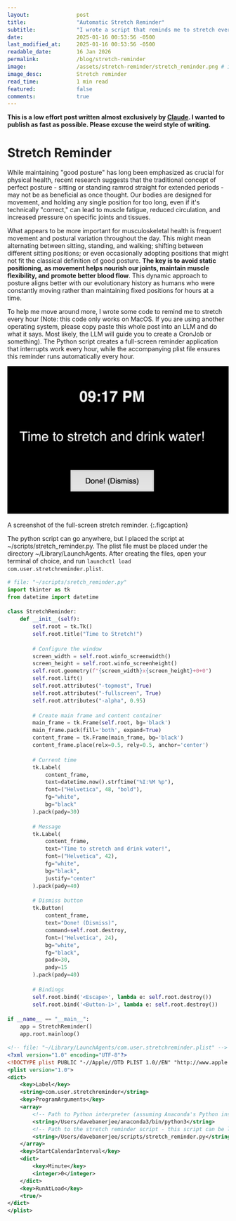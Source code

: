 ```yaml
---
layout:               post
title:                "Automatic Stretch Reminder"
subtitle:             "I wrote a script that reminds me to stretch every hour"
date:                 2025-01-16 00:53:56 -0500
last_modified_at:     2025-01-16 00:53:56 -0500
readable_date:        16 Jan 2026
permalink:            /blog/stretch-reminder
image:                /assets/stretch-reminder/stretch_reminder.png # image dimensions: 1000 × 668
image_desc:           Stretch reminder
read_time:            1 min read
featured:             false
comments:             true
---
```


**This is a low effort post written almost exclusively by [Claude](https://claude.ai). I wanted to publish as fast as possible. Please excuse the weird style of writing.**

# Stretch Reminder

While maintaining "good posture" has long been emphasized as crucial for physical health, recent research suggests that the traditional concept of perfect posture - sitting or standing ramrod straight for extended periods - may not be as beneficial as once thought. Our bodies are designed for movement, and holding any single position for too long, even if it's technically "correct," can lead to muscle fatigue, reduced circulation, and increased pressure on specific joints and tissues.

What appears to be more important for musculoskeletal health is frequent movement and postural variation throughout the day. This might mean alternating between sitting, standing, and walking; shifting between different sitting positions; or even occasionally adopting positions that might not fit the classical definition of good posture. **The key is to avoid static positioning, as movement helps nourish our joints, maintain muscle flexibility, and promote better blood flow**. This dynamic approach to posture aligns better with our evolutionary history as humans who were constantly moving rather than maintaining fixed positions for hours at a time.

To help me move around more, I wrote some code to remind me to stretch every hour (Note: this code only works on MacOS. If you are using another operating system, please copy paste this whole post into an LLM and do what it says. Most likely, the LLM will guide you to create a CronJob or something). The Python script creates a full-screen reminder application that interrupts work every hour, while the accompanying plist file ensures this reminder runs automatically every hour.

![Stretch reminder](/assets/stretch-reminder/stretch_reminder.png)

A screenshot of the full-screen stretch reminder.
{:.figcaption}

The python script can go anywhere, but I placed the script at ~/scripts/stretch_reminder.py. The plist file must be placed under the directory ~/Library/LaunchAgents. After creating the files, open your terminal of choice, and run `launchctl load com.user.stretchreminder.plist`.

~~~py
# file: "~/scripts/sretch_reminder.py"
import tkinter as tk
from datetime import datetime

class StretchReminder:
    def __init__(self):
        self.root = tk.Tk()
        self.root.title("Time to Stretch!")
        
        # Configure the window
        screen_width = self.root.winfo_screenwidth()
        screen_height = self.root.winfo_screenheight()
        self.root.geometry(f"{screen_width}x{screen_height}+0+0")
        self.root.lift()
        self.root.attributes("-topmost", True)
        self.root.attributes("-fullscreen", True)
        self.root.attributes("-alpha", 0.95)
        
        # Create main frame and content container
        main_frame = tk.Frame(self.root, bg='black')
        main_frame.pack(fill='both', expand=True)
        content_frame = tk.Frame(main_frame, bg='black')
        content_frame.place(relx=0.5, rely=0.5, anchor='center')
        
        # Current time
        tk.Label(
            content_frame,
            text=datetime.now().strftime("%I:%M %p"),
            font=("Helvetica", 48, "bold"),
            fg="white",
            bg="black"
        ).pack(pady=30)
        
        # Message
        tk.Label(
            content_frame,
            text="Time to stretch and drink water!",
            font=("Helvetica", 42),
            fg="white",
            bg="black",
            justify="center"
        ).pack(pady=40)
        
        # Dismiss button
        tk.Button(
            content_frame,
            text="Done! (Dismiss)",
            command=self.root.destroy,
            font=("Helvetica", 24),
            bg="white",
            fg="black",
            padx=30,
            pady=15
        ).pack(pady=40)
        
        # Bindings
        self.root.bind('<Escape>', lambda e: self.root.destroy())
        self.root.bind('<Button-1>', lambda e: self.root.destroy())

if __name__ == "__main__":
    app = StretchReminder()
    app.root.mainloop()
~~~

~~~xml
<!-- file: "~/Library/LaunchAgents/com.user.stretchreminder.plist" -->
<?xml version="1.0" encoding="UTF-8"?>
<!DOCTYPE plist PUBLIC "-//Apple//DTD PLIST 1.0//EN" "http://www.apple.com/DTDs/PropertyList-1.0.dtd">
<plist version="1.0">
<dict>
    <key>Label</key>
    <string>com.user.stretchreminder</string>
    <key>ProgramArguments</key>
    <array>
        <!-- Path to Python interpreter (assuming Anaconda's Python installation) - PLEASE REPLACE THE BELOW PATH WITH WHATEVER PYTHON INTERPRETER YOU USUALLY USE -->
        <string>/Users/davebanerjee/anaconda3/bin/python3</string>
        <!-- Path to the stretch reminder script - this script can be located anywhere in your file system -->
        <string>/Users/davebanerjee/scripts/stretch_reminder.py</string>
    </array>
    <key>StartCalendarInterval</key>
    <dict>
        <key>Minute</key>
        <integer>0</integer>
    </dict>
    <key>RunAtLoad</key>
    <true/>
</dict>
</plist>
~~~
